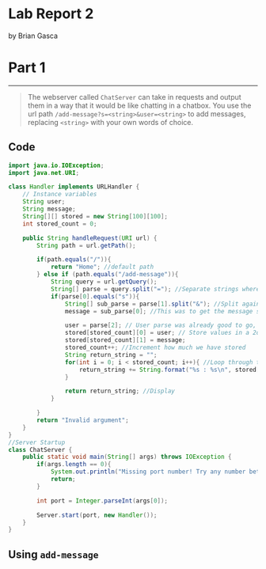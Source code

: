 # Lab Report 2
by Brian Gasca

# Part 1
---

> The webserver called `ChatServer` can take in requests and output them in a way that it would be like chatting in a chatbox.
> You use the url path `/add-message?s=<string>&user=<string>` to add messages, replacing `<string>` with your own
> words of choice.
>
**Code**
---
```Java
import java.io.IOException;
import java.net.URI;

class Handler implements URLHandler {
    // Instance variables
    String user;
    String message;
    String[][] stored = new String[100][100];
    int stored_count = 0;

    public String handleRequest(URI url) {
        String path = url.getPath();

        if(path.equals("/")){
            return "Home"; //default path
        } else if (path.equals("/add-message")){
            String query = url.getQuery();
            String[] parse = query.split("="); //Separate strings where "=" was between them.
            if(parse[0].equals("s")){
                String[] sub_parse = parse[1].split("&"); //Split again where "&" was between them.
                message = sub_parse[0]; //This was to get the message string ^

                user = parse[2]; // User parse was already good to go, so just set it here.
                stored[stored_count][0] = user; // Store values in a 2d array.
                stored[stored_count][1] = message;
                stored_count++; //Increment how much we have stored
                String return_string = "";
                for(int i = 0; i < stored_count; i++){ //Loop through to display all the messages that have been sent.
                    return_string += String.format("%s : %s\n", stored[i][0],stored[i][1]);
                }

                return return_string; //Display
            }

        }
        return "Invalid argument";
    }
}
//Server Startup
class ChatServer {
    public static void main(String[] args) throws IOException {
        if(args.length == 0){
            System.out.println("Missing port number! Try any number between 1024 to 49151");
            return;
        }

        int port = Integer.parseInt(args[0]);

        Server.start(port, new Handler());
    }
}
```

**Using `add-message`**
---
